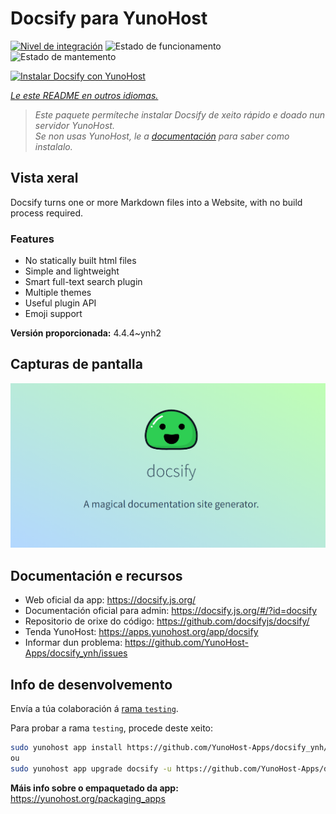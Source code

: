 <!--
NOTA: Este README foi creado automáticamente por <https://github.com/YunoHost/apps/tree/master/tools/readme_generator>
NON debe editarse manualmente.
-->

# Docsify para YunoHost

[![Nivel de integración](https://dash.yunohost.org/integration/docsify.svg)](https://ci-apps.yunohost.org/ci/apps/docsify/) ![Estado de funcionamento](https://ci-apps.yunohost.org/ci/badges/docsify.status.svg) ![Estado de mantemento](https://ci-apps.yunohost.org/ci/badges/docsify.maintain.svg)

[![Instalar Docsify con YunoHost](https://install-app.yunohost.org/install-with-yunohost.svg)](https://install-app.yunohost.org/?app=docsify)

*[Le este README en outros idiomas.](./ALL_README.md)*

> *Este paquete permíteche instalar Docsify de xeito rápido e doado nun servidor YunoHost.*  
> *Se non usas YunoHost, le a [documentación](https://yunohost.org/install) para saber como instalalo.*

## Vista xeral

Docsify turns one or more Markdown files into a Website, with no build process required.

### Features

- No statically built html files
- Simple and lightweight
- Smart full-text search plugin
- Multiple themes
- Useful plugin API
- Emoji support


**Versión proporcionada:** 4.4.4~ynh2

## Capturas de pantalla

![Captura de pantalla de Docsify](./doc/screenshots/screenshot.png)

## Documentación e recursos

- Web oficial da app: <https://docsify.js.org/>
- Documentación oficial para admin: <https://docsify.js.org/#/?id=docsify>
- Repositorio de orixe do código: <https://github.com/docsifyjs/docsify/>
- Tenda YunoHost: <https://apps.yunohost.org/app/docsify>
- Informar dun problema: <https://github.com/YunoHost-Apps/docsify_ynh/issues>

## Info de desenvolvemento

Envía a túa colaboración á [rama `testing`](https://github.com/YunoHost-Apps/docsify_ynh/tree/testing).

Para probar a rama `testing`, procede deste xeito:

```bash
sudo yunohost app install https://github.com/YunoHost-Apps/docsify_ynh/tree/testing --debug
ou
sudo yunohost app upgrade docsify -u https://github.com/YunoHost-Apps/docsify_ynh/tree/testing --debug
```

**Máis info sobre o empaquetado da app:** <https://yunohost.org/packaging_apps>
